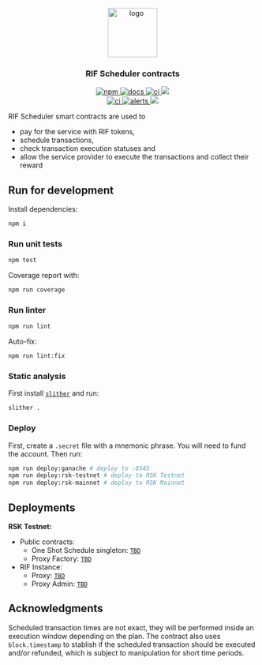 <p align="middle">
    <img src="https://www.rifos.org/assets/img/logo.svg" alt="logo" height="100" >
</p>
<h3 align="middle">RIF Scheduler contracts</h3>
<p align="middle">
    <a href="https://badge.fury.io/js/%40rsksmart%2Frif-scheduler-contracts">
        <img src="https://badge.fury.io/js/%40rsksmart%2Frif-scheduler-contracts.svg" alt="npm" />
    </a>
    <a href="https://developers.rsk.co/rif/scheduler/contracts">
        <img src="https://img.shields.io/badge/-docs-brightgreen" alt="docs" />
    </a>
    <a href="https://github.com/rsksmart/rif-scheduler-contracts/actions/workflows/ci.yml" alt="ci">
        <img src="https://github.com/rsksmart/rif-scheduler-contracts/actions/workflows/ci.yml/badge.svg" alt="ci" />
    </a>
    <a href="https://codecov.io/gh/rsksmart/rif-scheduler-contracts">
        <img src="https://codecov.io/gh/rsksmart/rif-scheduler-contracts/branch/develop/graph/badge.svg?token=72T5TQ34HT"/>
    </a>
    <br />
    <a href="https://github.com/rsksmart/rif-scheduler-contracts/actions/workflows/scan.yml" alt="ci">
        <img src="https://github.com/rsksmart/rif-scheduler-contracts/actions/workflows/scan.yml/badge.svg" alt="ci" />
    </a>
    <a href="https://lgtm.com/projects/g/rsksmart/rif-scheduler-contracts/alerts/">
        <img src="https://img.shields.io/lgtm/alerts/github/rsksmart/rif-scheduler-contracts" alt="alerts">
    </a>
    <a href="https://lgtm.com/projects/g/rsksmart/rif-scheduler-contracts/context:javascript">
        <img src="https://img.shields.io/lgtm/grade/javascript/github/rsksmart/rif-scheduler-contracts">
    </a>
</p>

RIF Scheduler smart contracts are used to
- pay for the service with RIF tokens,
- schedule transactions,
- check transaction execution statuses and
- allow the service provider to execute the transactions and collect their reward

## Run for development

Install dependencies:

```sh
npm i
```

### Run unit tests

```sh
npm test
```

Coverage report with:

```sh
npm run coverage
```

### Run linter

```sh
npm run lint
```

Auto-fix:

```sh
npm run lint:fix
```

### Static analysis

First install [`slither`](https://github.com/crytic/slither) and run:

```sh
slither .
```

### Deploy

First, create a `.secret` file with a mnemonic phrase. You will need to fund the account. Then run:

```sh
npm run deploy:ganache # deploy to :8545
npm run deploy:rsk-testnet # deploy to RSK Testnet
npm run deploy:rsk-mainnet # deploy to RSK Mainnet
```

## Deployments

**RSK Testnet:**

- Public contracts:
    - One Shot Schedule singleton: [`TBD`](https://explorer.testnet.rsk.co/address/TBD)
    - Proxy Factory: [`TBD`](https://explorer.testnet.rsk.co/address/TBD)
- RIF Instance:
    - Proxy: [`TBD`](https://explorer.testnet.rsk.co/address/TBD)
    - Proxy Admin: [`TBD`](https://explorer.testnet.rsk.co/address/TBD)

## Acknowledgments

Scheduled transaction times are not exact, they will be performed inside an execution window depending on the plan.
The contract also uses `block.timestamp` to stablish if the scheduled transaction should be executed and/or refunded,
which is subject to manipulation for short time periods.

